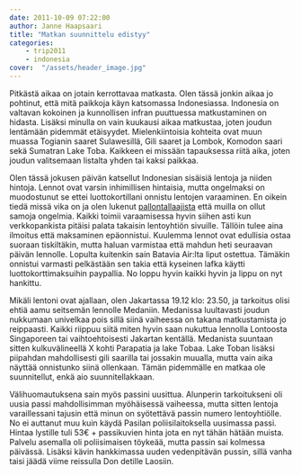 ```yaml
---
date: 2011-10-09 07:22:00
author: Janne Haapsaari
title: "Matkan suunnittelu edistyy"
categories:
    - trip2011
    - indonesia
cover:  "/assets/header_image.jpg"
---
```


Pitkästä aikaa on jotain kerrottavaa matkasta. Olen tässä jonkin aikaa jo
pohtinut, että mitä paikkoja käyn katsomassa Indonesiassa. Indonesia on
valtavan kokoinen ja kunnollisen infran puuttuessa matkustaminen on hidasta.
Lisäksi minulla on vain kuukausi aikaa matkustaa, joten joudun lentämään
pidemmät etäisyydet. Mielenkiintoisia kohteita ovat muun muassa Togianin
saaret Sulawesillä, Gili saaret ja Lombok, Komodon saari sekä Sumatran Lake
Toba. Kaikkeen ei missään tapauksessa riitä aika, joten joudun valitsemaan
listalta yhden tai kaksi paikkaa.

Olen tässä jokusen päivän katsellut Indonesian sisäisiä lentoja ja niiden
hintoja. Lennot ovat varsin inhimillisen hintaisia, mutta ongelmaksi on
muodostunut se ettei luottokortillani onnistu lentojen varaaminen. En oikein
tiedä missä vika on ja olen lukenut
[pallontallaajista](http://www.pallontallaajat.net) että muilla on ollut
samoja ongelmia. Kaikki toimii varaamisessa hyvin siihen asti kun
verkkopankista pitäisi palata takaisin lentoyhtiön sivuille. Tällöin tulee
aina ilmoitus että maksaminen epäonnistui. Kuulemma lennot ovat edullisia
ostaa suoraan tiskiltäkin, mutta haluan varmistaa että mahdun heti seuraavan
päivän lennolle. Lopulta kuitenkin sain Batavia Air:lta liput ostettua.
Tämäkin onnistui varmasti pelkästään sen takia että kyseinen lafka käytti
luottokorttimaksuihin paypallia. No loppu hyvin kaikki hyvin ja lippu on nyt
hankittu.

Mikäli lentoni ovat ajallaan, olen Jakartassa 19.12 klo: 23.50, ja tarkoitus
olisi ehtiä aamu seitsemän lennolle Medaniin. Medanissa luultavasti joudun
nukkumaan univelkaa pois sillä siinä vaiheessa on takana matkustamista jo
reippaasti. Kaikki riippuu siitä miten hyvin saan nukuttua lennolla Lontoosta
Singaporeen tai vaihtoehtoisesti Jakartan kentällä. Medanista suuntaan sitten
kulkuvälineellä X kohti Parapatia ja lake Tobaa. Lake Toban lisäksi piipahdan
mahdollisesti gili saarilla tai jossakin muualla, mutta vain aika näyttää
onnistunko siinä ollenkaan. Tämän pidemmälle en matkaa ole suunnitellut, enkä
aio suunnitellakkaan.

Välihuomautuksena sain myös passini uusittua. Alunperin tarkoitukseni oli
uusia passi mahdollisimman myöhäisessä vaiheessa, mutta sitten lentoja
varaillessani tajusin että minun on syötettävä passin numero lentoyhtiölle. No
ei auttanut muu kuin käydä Pasilan poliisilaitoksella uusimassa passi. Hintaa
lystille tuli 53€ + passikuvien hinta jota en nyt tähän hätään muista. Palvelu
asemalla oli poliisimaisen töykeää, mutta passin sai kolmessa päivässä.
Lisäksi kävin hankkimassa uuden vedenpitävän pussin, sillä vanha taisi jäädä
viime reissulla Don detille Laosiin.
